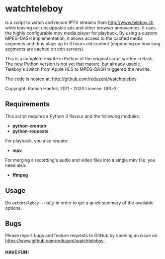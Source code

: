 watchteleboy
============

is a script to watch and record IPTV streams from http://www.teleboy.ch
while leaving out unskippable ads and other browser annoyances. It uses
the highly configurable mpv media player for playback. By using a custom
MPEG-DASH implementation, it allows access to the cached media segments
and thus plays up to 3 hours old content (depending on how long
segments are cached on cdn servers).

This is a complete rewrite in Python of the original script written in Bash.
The new Python version is not yet that mature, but already usable. Teleboy's
switch from Apple HLS to MPEG-DASH triggered the rewrite.

The code is hosted at:
http://github.com/reduzent/watchteleboy


Copyright: Roman Haefeli, 2011 - 2020
License:   GPL-2


Requirements
------------

This script requires a Python 3 flavour and the following modules:

* **python-crontab**
* **python-requests**

For playback, you also require:

* **mpv**

For merging a recording's audio and video files into a single mkv file,
you need also:

* **ffmpeg**


Usage
-----

Do `watchteleboy --help` in order to get a quick summary of the available
options.


Bugs
----

Please report bugs and feature requests to GitHub by opening
an issue on https://www.github.com/reduzent/watchteleboy .

#### HAVE FUN!

